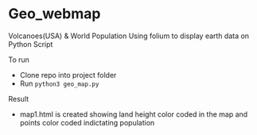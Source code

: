 # Geo_webmap
Volcanoes(USA) &amp; World Population
Using folium to display earth data on Python Script

To run
- Clone repo into project folder
- Run ```python3 geo_map.py```

Result
- map1.html is created showing land height color coded in the map
and points color coded indictating population
